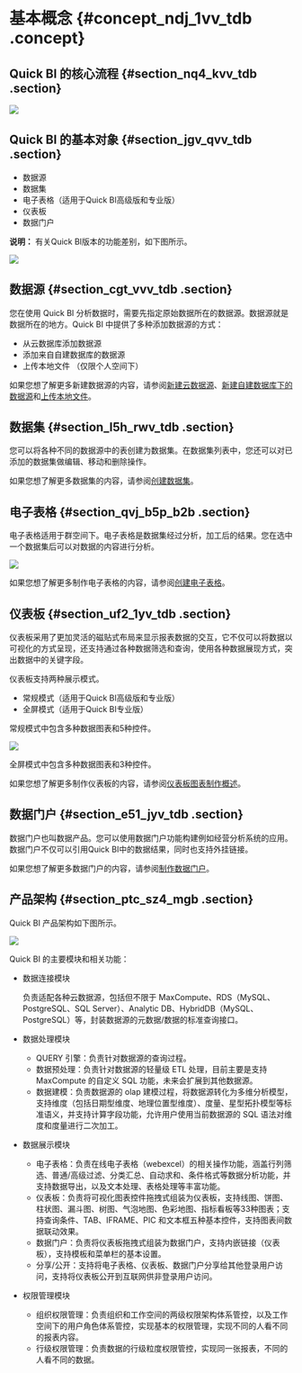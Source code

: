 # 基本概念 {#concept_ndj_1vv_tdb .concept}

## Quick BI 的核心流程 {#section_nq4_kvv_tdb .section}

![](http://static-aliyun-doc.oss-cn-hangzhou.aliyuncs.com/assets/img/9063/155773076037889_zh-CN.png)

## Quick BI 的基本对象 {#section_jgv_qvv_tdb .section}

-   数据源
-   数据集
-   电子表格（适用于Quick BI高级版和专业版）
-   仪表板
-   数据门户

**说明：** 有关Quick BI版本的功能差别，如下图所示。

![](http://static-aliyun-doc.oss-cn-hangzhou.aliyuncs.com/assets/img/9063/155773076035229_zh-CN.png)

## 数据源 {#section_cgt_vvv_tdb .section}

您在使用 Quick BI 分析数据时，需要先指定原始数据所在的数据源。数据源就是数据所在的地方。Quick BI 中提供了多种添加数据源的方式：

-   从云数据库添加数据源
-   添加来自自建数据库的数据源
-   上传本地文件 （仅限个人空间下）

如果您想了解更多新建数据源的内容，请参阅[新建云数据源](../../../../intl.zh-CN/用户指南/数据建模/管理数据源/新建云数据源.md#)、[新建自建数据库下的数据源](../../../../intl.zh-CN/用户指南/数据建模/管理数据源/新建自建数据库下的数据源.md#)和[上传本地文件](../../../../intl.zh-CN/用户指南/数据建模/管理数据源/上传本地文件.md#)。

## 数据集 {#section_l5h_rwv_tdb .section}

您可以将各种不同的数据源中的表创建为数据集。在数据集列表中，您还可以对已添加的数据集做编辑、移动和删除操作。

如果您想了解更多数据集的内容，请参阅[创建数据集](../../../../intl.zh-CN/用户指南/数据建模/管理数据集/创建数据集.md#)。

## 电子表格 {#section_qvj_b5p_b2b .section}

电子表格适用于群空间下。电子表格是数据集经过分析，加工后的结果。您在选中一个数据集后可以对数据的内容进行分析。

![](http://static-aliyun-doc.oss-cn-hangzhou.aliyuncs.com/assets/img/9063/15577307606895_zh-CN.png)

如果您想了解更多制作电子表格的内容，请参阅[创建电子表格](../../../../intl.zh-CN/用户指南/电子表格制作/电子表格基本操作/创建电子表格.md)。

## 仪表板 {#section_uf2_1yv_tdb .section}

仪表板采用了更加灵活的磁贴式布局来显示报表数据的交互，它不仅可以将数据以可视化的方式呈现，还支持通过各种数据筛选和查询，使用各种数据展现方式，突出数据中的关键字段。

仪表板支持两种展示模式。

-   常规模式（适用于Quick BI高级版和专业版）
-   全屏模式（适用于Quick BI专业版）

常规模式中包含多种数据图表和5种控件。

![](http://static-aliyun-doc.oss-cn-hangzhou.aliyuncs.com/assets/img/9063/15577307606896_zh-CN.png)

全屏模式中包含多种数据图表和3种控件。

如果您想了解更多制作仪表板的内容，请参阅[仪表板图表制作概述](../../../../intl.zh-CN/用户指南/仪表板制作/仪表板图表制作/仪表板图表制作概述.md)。

## 数据门户 {#section_e51_jyv_tdb .section}

数据门户也叫数据产品。您可以使用数据门户功能构建例如经营分析系统的应用。数据门户不仅可以引用Quick BI中的数据结果，同时也支持外挂链接。

 

如果您想了解更多数据门户的内容，请参阅[制作数据门户](../../../../intl.zh-CN/快速入门/快速制作报表/制作数据门户快速入门.md#)。

## 产品架构 {#section_ptc_sz4_mgb .section}

Quick BI 产品架构如下图所示。

![](http://static-aliyun-doc.oss-cn-hangzhou.aliyuncs.com/assets/img/9064/15577307601012_zh-CN.png)

Quick BI 的主要模块和相关功能：

-   数据连接模块

    负责适配各种云数据源，包括但不限于 MaxCompute、RDS（MySQL、PostgreSQL、SQL Server）、Analytic DB、HybridDB（MySQL、PostgreSQL）等，封装数据源的元数据/数据的标准查询接口。

-   数据处理模块
    -   QUERY 引擎：负责针对数据源的查询过程。
    -   数据预处理：负责针对数据源的轻量级 ETL 处理，目前主要是支持 MaxCompute 的自定义 SQL 功能，未来会扩展到其他数据源。
    -   数据建模：负责数据源的 olap 建模过程，将数据源转化为多维分析模型，支持维度（包括日期型维度、地理位置型维度）、度量、星型拓扑模型等标准语义，并支持计算字段功能，允许用户使用当前数据源的 SQL 语法对维度和度量进行二次加工。
-   数据展示模块
    -   电子表格：负责在线电子表格（webexcel）的相关操作功能，涵盖行列筛选、普通/高级过滤、分类汇总、自动求和、条件格式等数据分析功能，并支持数据导出，以及文本处理、表格处理等丰富功能。
    -   仪表板：负责将可视化图表控件拖拽式组装为仪表板，支持线图、饼图、柱状图、漏斗图、树图、气泡地图、色彩地图、指标看板等33种图表；支持查询条件、TAB、IFRAME、PIC 和文本框五种基本控件，支持图表间数据联动效果。
    -   数据门户：负责将仪表板拖拽式组装为数据门户，支持内嵌链接（仪表板），支持模板和菜单栏的基本设置。
    -   分享/公开：支持将电子表格、仪表板、数据门户分享给其他登录用户访问，支持将仪表板公开到互联网供非登录用户访问。
-   权限管理模块
    -   组织权限管理：负责组织和工作空间的两级权限架构体系管控，以及工作空间下的用户角色体系管控，实现基本的权限管理，实现不同的人看不同的报表内容。
    -   行级权限管理：负责数据的行级粒度权限管控，实现同一张报表，不同的人看不同的数据。

